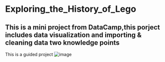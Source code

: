 # Exploring_the_History_of_Lego
## This is a mini project from DataCamp,this porject includes data visualization and importing & cleaning data two knowledge points
This is a guided project
![image](https://github.com/yirki/Exploring_the_History_of_Lego/blob/main/lego-bricks.jpeg)
